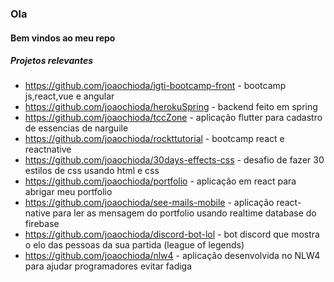 ### Ola

#### Bem vindos ao meu repo

##### Projetos relevantes

* https://github.com/joaochioda/igti-bootcamp-front - bootcamp js,react,vue e angular
* https://github.com/joaochioda/herokuSpring - backend feito em spring
* https://github.com/joaochioda/tccZone - aplicação flutter para cadastro de essencias de narguile
* https://github.com/joaochioda/rockttutorial - bootcamp react e reactnative
* https://github.com/joaochioda/30days-effects-css - desafio de fazer 30 estilos de css usando html e css
* https://github.com/joaochioda/portfolio - aplicação em react para abrigar meu portfolio
* https://github.com/joaochioda/see-mails-mobile - aplicação react-native para ler as mensagem do portfolio usando realtime database do firebase
* https://github.com/joaochioda/discord-bot-lol - bot discord que mostra o elo das pessoas da sua partida (league of legends)
* https://github.com/joaochioda/nlw4 - aplicação desenvolvida no NLW4 para ajudar programadores evitar fadiga
